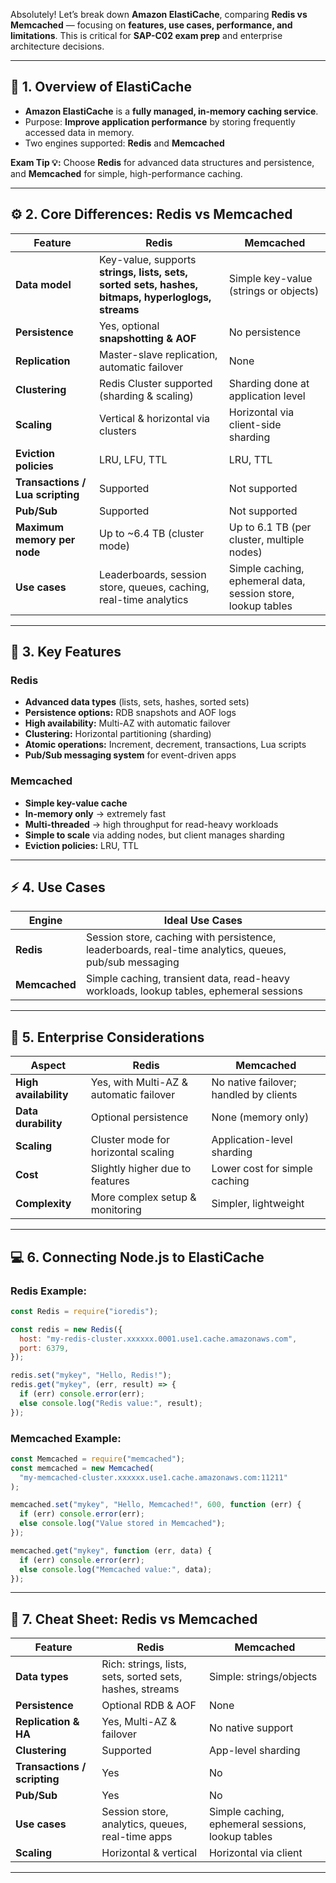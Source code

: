 Absolutely! Let’s break down **Amazon ElastiCache**, comparing **Redis vs Memcached** — focusing on **features, use cases, performance, and limitations**. This is critical for **SAP-C02 exam prep** and enterprise architecture decisions.

---

## 🧭 1. Overview of ElastiCache

- **Amazon ElastiCache** is a **fully managed, in-memory caching service**.
- Purpose: **Improve application performance** by storing frequently accessed data in memory.
- Two engines supported: **Redis** and **Memcached**

**Exam Tip 💡:**
Choose **Redis** for advanced data structures and persistence, and **Memcached** for simple, high-performance caching.

---

## ⚙️ 2. Core Differences: Redis vs Memcached

| Feature                          | Redis                                                                                             | Memcached                                                    |
| -------------------------------- | ------------------------------------------------------------------------------------------------- | ------------------------------------------------------------ |
| **Data model**                   | Key-value, supports **strings, lists, sets, sorted sets, hashes, bitmaps, hyperloglogs, streams** | Simple key-value (strings or objects)                        |
| **Persistence**                  | Yes, optional **snapshotting & AOF**                                                              | No persistence                                               |
| **Replication**                  | Master-slave replication, automatic failover                                                      | None                                                         |
| **Clustering**                   | Redis Cluster supported (sharding & scaling)                                                      | Sharding done at application level                           |
| **Scaling**                      | Vertical & horizontal via clusters                                                                | Horizontal via client-side sharding                          |
| **Eviction policies**            | LRU, LFU, TTL                                                                                     | LRU, TTL                                                     |
| **Transactions / Lua scripting** | Supported                                                                                         | Not supported                                                |
| **Pub/Sub**                      | Supported                                                                                         | Not supported                                                |
| **Maximum memory per node**      | Up to ~6.4 TB (cluster mode)                                                                      | Up to 6.1 TB (per cluster, multiple nodes)                   |
| **Use cases**                    | Leaderboards, session store, queues, caching, real-time analytics                                 | Simple caching, ephemeral data, session store, lookup tables |

---

## 🔹 3. Key Features

### Redis

- **Advanced data types** (lists, sets, hashes, sorted sets)
- **Persistence options:** RDB snapshots and AOF logs
- **High availability:** Multi-AZ with automatic failover
- **Clustering:** Horizontal partitioning (sharding)
- **Atomic operations:** Increment, decrement, transactions, Lua scripts
- **Pub/Sub messaging system** for event-driven apps

### Memcached

- **Simple key-value cache**
- **In-memory only** → extremely fast
- **Multi-threaded** → high throughput for read-heavy workloads
- **Simple to scale** via adding nodes, but client manages sharding
- **Eviction policies:** LRU, TTL

---

## ⚡ 4. Use Cases

| Engine        | Ideal Use Cases                                                                                       |
| ------------- | ----------------------------------------------------------------------------------------------------- |
| **Redis**     | Session store, caching with persistence, leaderboards, real-time analytics, queues, pub/sub messaging |
| **Memcached** | Simple caching, transient data, read-heavy workloads, lookup tables, ephemeral sessions               |

---

## 🔹 5. Enterprise Considerations

| Aspect                | Redis                                   | Memcached                              |
| --------------------- | --------------------------------------- | -------------------------------------- |
| **High availability** | Yes, with Multi-AZ & automatic failover | No native failover; handled by clients |
| **Data durability**   | Optional persistence                    | None (memory only)                     |
| **Scaling**           | Cluster mode for horizontal scaling     | Application-level sharding             |
| **Cost**              | Slightly higher due to features         | Lower cost for simple caching          |
| **Complexity**        | More complex setup & monitoring         | Simpler, lightweight                   |

---

## 💻 6. Connecting Node.js to ElastiCache

### Redis Example:

```javascript
const Redis = require("ioredis");

const redis = new Redis({
  host: "my-redis-cluster.xxxxxx.0001.use1.cache.amazonaws.com",
  port: 6379,
});

redis.set("mykey", "Hello, Redis!");
redis.get("mykey", (err, result) => {
  if (err) console.error(err);
  else console.log("Redis value:", result);
});
```

### Memcached Example:

```javascript
const Memcached = require("memcached");
const memcached = new Memcached(
  "my-memcached-cluster.xxxxxx.use1.cache.amazonaws.com:11211"
);

memcached.set("mykey", "Hello, Memcached!", 600, function (err) {
  if (err) console.error(err);
  else console.log("Value stored in Memcached");
});

memcached.get("mykey", function (err, data) {
  if (err) console.error(err);
  else console.log("Memcached value:", data);
});
```

---

## 🧾 7. Cheat Sheet: Redis vs Memcached

| Feature                      | Redis                                                    | Memcached                                         |
| ---------------------------- | -------------------------------------------------------- | ------------------------------------------------- |
| **Data types**               | Rich: strings, lists, sets, sorted sets, hashes, streams | Simple: strings/objects                           |
| **Persistence**              | Optional RDB & AOF                                       | None                                              |
| **Replication & HA**         | Yes, Multi-AZ & failover                                 | No native support                                 |
| **Clustering**               | Supported                                                | App-level sharding                                |
| **Transactions / scripting** | Yes                                                      | No                                                |
| **Pub/Sub**                  | Yes                                                      | No                                                |
| **Use cases**                | Session store, analytics, queues, real-time apps         | Simple caching, ephemeral sessions, lookup tables |
| **Scaling**                  | Horizontal & vertical                                    | Horizontal via client                             |

---
